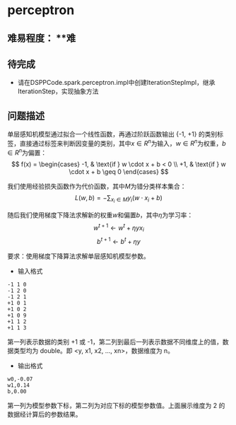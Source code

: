 # perceptron

## 难易程度： **难

## 待完成
* 请在DSPPCode.spark.perceptron.impl中创建IterationStepImpl，继承IterationStep，实现抽象方法



## 问题描述
单层感知机模型通过拟合一个线性函数，再通过阶跃函数输出 {-1, +1} 的类别标签，直接通过标签来判断因变量的类别，其中$x \in R^n$为输入，$w \in R ^ n$为权重，$b \in R^n$为偏置：
$$
f(x) = \begin{cases}
-1, & \text{if } w \cdot x + b < 0 \\
+1, & \text{if } w \cdot x + b \geq 0
\end{cases}
$$

我们使用经验损失函数作为代价函数，其中$M$为错分类样本集合：
$$
L(w,b) = - \sum_{x_i \in M} {y_i(w\cdot x_i + b)}
$$

随后我们使用梯度下降法求解新的权重$w$和偏置$b$，其中$\eta$为学习率：
$$w^{t+1} \leftarrow w^{t} + \eta y x_i$$
$$b^{t+1} \leftarrow b^{t} + \eta y $$


要求：使用梯度下降算法求解单层感知机模型参数。

* 输入格式

```
-1 1 0
-1 2 0
-1 2 1
+1 0 1
+1 0 2
+1 0 9
+1 1 2
+1 1 3
```
第一列表示数据的类别 +1 或 -1，第二列到最后一列表示数据不同维度上的值，数据类型均为 double。即 <y, x1, x2, ..., xn>，数据维度为 n。

* 输出格式
```
w0,-0.07
w1,0.14
b,0.00
```
第一列为模型参数下标，第二列为对应下标的模型参数值。上面展示维度为 2 的数据经计算后的参数结果。
